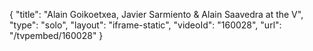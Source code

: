 {
    "title": "Alain Goikoetxea, Javier Sarmiento & Alain Saavedra at the V",
    "type": "solo",
    "layout": "iframe-static",
    "videoId": "160028",
    "url": "\/tvpembed\/160028"
}